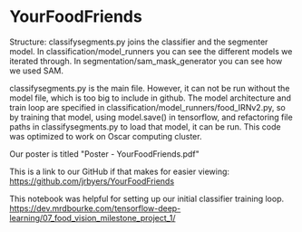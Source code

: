 # YourFoodFriends
Structure:
classifysegments.py joins the classifier and the segmenter model. In classification/model_runners you can see the different models we iterated through. In segmentation/sam_mask_generator you can see how we used SAM.

classifysegments.py is the main file. However, it can not be run without the model file, which is too big to include in github. The model architecture and train loop are specified in classification/model_runners/food_IRNv2.py, so by training that model, using model.save() in tensorflow, and refactoring file paths in classifysegments.py to load that model, it can be run. This code was optimized to work on Oscar computing cluster.

Our poster is titled "Poster - YourFoodFriends.pdf"

This is a link to our GitHub if that makes for easier viewing:
https://github.com/jrbyers/YourFoodFriends

This notebook was helpful for setting up our initial classifier training loop.
https://dev.mrdbourke.com/tensorflow-deep-learning/07_food_vision_milestone_project_1/